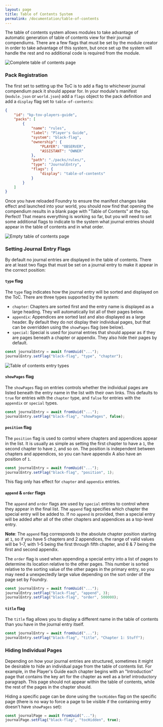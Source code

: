 ```yaml
---
layout: page
title: Table of Contents System
permalink: /documentation/table-of-contents
---
```


The table of contents system allows modules to take advantage of automatic generation of table of contents view for their journal compendiums. There are a few flags that must be set by the module creator in order to take advantage of this system, but once set up the system will handle the rest and no additional code is required from the module.

![Complete table of contents page](assets/images/table-of-contents/complete.jpg)

### Pack Registration

The first set to setting up the ToC is to add a flag to whichever journal compendium pack it should appear for. In your module's manifest (`module.json` or `world.json`) add a `flags` object to the pack definition and add a `display` flag set to `table-of-contents`:

```json
{
	"id": "kp-tov-players-guide",
	"packs": [
		{
			"name": "rules",
			"label": "Player's Guide",
			"system": "black-flag",
			"ownership": {
				"PLAYER": "OBSERVER",
				"ASSISTANT": "OWNER"
			},
			"path": "./packs/rules/",
			"type": "JournalEntry",
			"flags": {
				"display": "table-of-contents"
			}
		}
	]
}
```

Once you have reloaded Foundry to ensure the manifest changes take effect and launched into your world, you should now find that opening the compendium results in a blank page with "Table of Contents" at the top. Perfect! That means everything is working so far, but you will need to set some additional flags to indicate to the system what journal entries should appear in the table of contents and in what order.

![Empty table of contents page](assets/images/table-of-contents/empty.jpg)

### Setting Journal Entry Flags

By default no journal entries are displayed in the table of contents. There are at least two flags that must be set on a journal entry to make it appear in the correct position:

#### `type` flag

The `type` flag indicates how the journal entry will be sorted and displayed on the ToC. There are three types supported by the system:
- `chapter`: Chapters are sorted first and the entry name is displayed as a large heading. They will automatically list all of their pages below.
- `appendix`: Appendices are sorted last and also displayed as a large header. By default they do not display their individual pages, but that can be overridden using the `showPages` flag (see below).
- `special`: Special is used for journal entries that should appear as if they are pages beneath a chapter or appendix. They also hide their pages by default.

```javascript
const journalEntry = await fromUuid("...");
journalEntry.setFlag("black-flag", "type", "chapter");
```

![Table of contents entry types](assets/images/table-of-contents/types.jpg)

#### `showPages` flag

The `showPages` flag on entries controls whether the individual pages are listed beneath the entry name in the list with their own links. This defaults to `true` for entries with the `chapter` type, and `false` for entries with the `appendix` or `special` types.

```javascript
const journalEntry = await fromUuid("...");
journalEntry.setFlag("black-flag", "showPages", false);
```

#### `position` flag

The `position` flag is used to control where chapters and appendices appear in the list. It is usually as simple as setting the first chapter to have a `1`, the second chapter to have `2`, and so on. The position is independent between chapters and appendices, so you can have appendix A also have an position of `1`.

```javascript
const journalEntry = await fromUuid("...");
journalEntry.setFlag("black-flag", "position", 1);
```

This flag only has effect for `chapter` and `appendix` entries.

#### `append` & `order` flags

The `append` and `order` flags are used by `special` entries to control where they appear in the final list. The `append` flag specifies which chapter the special entry will be added to. If no `append` is provided, then a special entry will be added after all of the other chapters and appendices as a top-level entry.

**Note**: The `append` flag corresponds to the absolute chapter position starting at `1`, so if you have 5 chapters and 2 appendices, the range of valid values will be 1–7, with 1–5 being the first through fifth chapter, and 6 & 7 being the first and second appendix.

The `order` flag is used when appending a special entry into a list of pages to determine its location relative to the other pages. This number is sorted relative to the sorting value of the other pages in the primary entry, so you may need a unexpectedly large value depending on the sort order of the page set by Foundry.

```javascript
const journalEntry = await fromUuid("...");
journalEntry.setFlag("black-flag", "append", 3);
journalEntry.setFlag("black-flag", "order", 500000);
```

#### `title` flag

The `title` flag allows you to display a different name in the table of contents than you have in the journal entry itself.

```javascript
const journalEntry = await fromUuid("...");
journalEntry.setFlag("black-flag", "title", "Chapter 1: Stuff");
```

### Hiding Individual Pages

Depending on how your journal entries are structured, sometimes it might be desirable to hide an individual page from the table of contents list. For example, in the Player's Guide each chapter begins with an "Introduction" page that contains the key art for the chapter as well as a brief introductory paragraph. This page should not appear within the table of contents, while the rest of the pages in the chapter should.

Hiding a specific page can be done using the `tocHidden` flag on the specific page (there is no way to force a page to be visible if the containing entry doesn't have `showPages` set):

```javascript
const journalPage = await fromUuid("...");
journalPage.setFlag("black-flag", "tocHidden", true);
```
